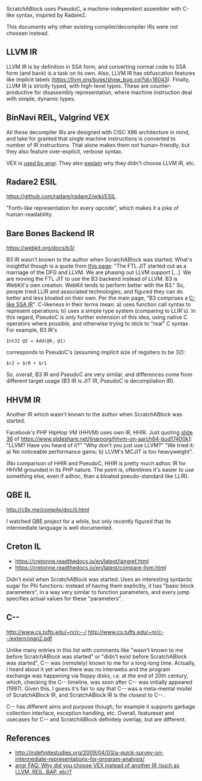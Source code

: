 ScratchABlock uses PseudoC, a machine-independent assembler with C-like
syntax, inspired by Radare2.

This documents why other existing compiler/decompiler IRs were not
choosen instead.

LLVM IR
-------

LLVM IR is by definition in SSA form, and converting normal code to SSA
form (and back) is a task on its own. Also, LLVM IR has obfuscation
features like implicit labels (https://llvm.org/bugs/show_bug.cgi?id=16043).
Finally, LLVM IR is strictly typed, with high-level types. These are
counter-productive for disassembly representation, where machine instruction
deal with simple, dynamic types.

BinNavi REIL, Valgrind VEX
--------------------------

All these decompiler IRs are designed with CISC X86 architecture in
mind, and take for granted that single machine instructions is
converted to number of IR instructions. That alone makes them not
human-friendly, but they also feature over-explicit, verbose syntax.

VEX is [used by angr](https://docs.angr.io/docs/ir.html). They also
[explain](https://docs.angr.io/docs/faq.html#why-did-you-choose-vex-instead-of-another-ir-such-as-llvm-reil-bap-etc)
why they didn't choose LLVM IR, etc.

Radare2 ESIL
------------

https://github.com/radare/radare2/wiki/ESIL

"Forth-like representation for every opcode", which makes it a joke
of human-readability.

Bare Bones Backend IR
---------------------

https://webkit.org/docs/b3/

B3 IR wasn't known to the author when ScratchABlock was started. What's
insightful though is a quote from [this page](https://trac.webkit.org/wiki/FTLJIT):
"The FTL JIT started out as a marriage of the DFG and LLVM. We are phasing out LLVM
support [...]. We are moving the FTL JIT to use the B3 backend instead of LLVM.
B3 is WebKit's own creation. WebKit tends to perform better with the B3." So,
people tried LLIR and associated technologies, and figured they can do better
and less bloated on their own. Per the main page, "B3 comprises a
[C-like SSA IR](https://webkit.org/docs/b3/intermediate-representation.html)".
C-likeness in their terms mean: a) uses function call syntax to represent
operations; b) uses a simple type system (comparing to LLIR's). In this regard,
PseudoC is only further extension of this idea, using native C operators where
possible, and otherwise trying to stick to "real" C syntax. For example, B3 IR's

    Int32 @2 = Add(@0, @1)

corresponds to PseudoC's (assuming implicit size of regsiters to be 32):

    $r2 = $r0 + $r1

So, overall, B3 IR and PseudoC are very similar, and differences come from
different target usage (B3 IR is JIT IR, PseudoC is decompilation IR).

HHVM IR
-------

Another IR which wasn't known to the author when ScratchABlock was started.

Facebook's PHP HipHop VM (HHVM) uses own IR, HHIR. Just quoting
[slide 36](https://image.slidesharecdn.com/hhvmonaarch64-bud17-400k1-170320163554/95/hhvm-on-aarch64-bud17400k1-36-638.jpg?cb=1490027817)
of https://www.slideshare.net/linaroorg/hhvm-on-aarch64-bud17400k1:
"LLVM? Have you heard of it?" "Why don't you just use LLVM?" "We tried it:
a) No noticeable performance gains; b) LLVM's MCJIT is too heavyweight".

(No comparison of HHIR and PseudoC, HHIR is pretty much adhoc IR for HHVM
grounded in its PHP nature. The point is, oftentimes it's easier to use
something else, even if adhoc, than a bloated pseudo-standard like LLIR).

QBE IL
------

http://c9x.me/compile/doc/il.html

I watched QBE project for a while, but only recently figured that its
intermediate language is well documented.

Creton IL
---------

* https://cretonne.readthedocs.io/en/latest/langref.html
* https://cretonne.readthedocs.io/en/latest/compare-llvm.html

Didn't exist when ScratchABlock was started. Uses an interesting syntactic
sugar for Phi functions: instead of having them explicitly, it has "basic
block parameters", in a way very similar to function parameters, and
every jump specifies actual values for these "parameters".

C--
---

http://www.cs.tufts.edu/~nr/c--/
http://www.cs.tufts.edu/~nr/c--/extern/man2.pdf

Unlike many entries in this list with comments like "wasn't known to me
before ScratchABlock was started" or "didn't exist before ScratchABlock
was started", C-- was (remotely) known to me for a long-long time. Actually,
I heard about it yet when there was no Interwebs and the program exchange
was happening via floppy disks, i.e. at the end of 20th century, which,
checking the C-- timeline, was soon after C-- was initially appeared
(1997). Given this, I guess it's fair to say that C-- was a meta-mental
model of ScratchABlock IR, and ScratchABlock IR is the closest to C--.

C-- has different aims and purpose though, for example it supports garbage
collection interface, exception handling, etc. Overall, featureset and
usecases for C-- and ScratchABlock definitely overlap, but are different.

References
----------
* http://indefinitestudies.org/2009/04/03/a-quick-survey-on-intermediate-representations-for-program-analysis/
* [angr FAQ: Why did you choose VEX instead of another IR (such as LLVM, REIL, BAP, etc)?](https://docs.angr.io/docs/faq.html#why-did-you-choose-vex-instead-of-another-ir-such-as-llvm-reil-bap-etc)
